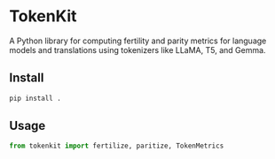 # TokenKit

A Python library for computing fertility and parity metrics for language models and translations using tokenizers like LLaMA, T5, and Gemma.

## Install

```bash
pip install .
```

## Usage

```python
from tokenkit import fertilize, paritize, TokenMetrics
```
